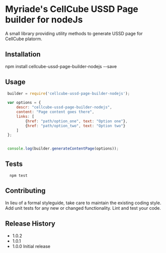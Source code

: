 Myriade's CellCube USSD Page builder for nodeJs
=========

A small library providing utility methods to generate USSD page for CellCube platorm.

## Installation

  npm install cellcube-ussd-page-builder-nodejs --save

## Usage
  
 ```js
  builder = require('cellcube-ussd-page-builder-nodejs');
  
  var options = {
      descr: "cellcube-ussd-page-builder-nodejs",
      content: "Page content goes there",
      links: [
          {href: "path/option_one", text: "Option one"},            
          {href: "path/option_two", text: "Option two"}    
      ]
  };

  
  console.log(builder.generateContentPage(options));
```

## Tests

```shell
  npm test
```

## Contributing

In lieu of a formal styleguide, take care to maintain the existing coding style.
Add unit tests for any new or changed functionality. Lint and test your code.

## Release History

* 1.0.2
* 1.0.1 
* 1.0.0 Initial release